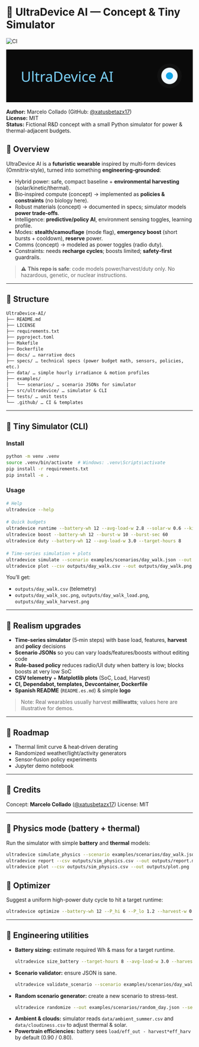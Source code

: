 # 🧠 UltraDevice AI — Concept & Tiny Simulator

![CI](https://github.com/xatusbetazx17/UltraDevice-AI/actions/workflows/ci.yml/badge.svg)

<p align='center'><img src='assets/logo.svg' width='520' alt='UltraDevice AI logo'/></p>

**Author:** Marcelo Collado (GitHub: [@xatusbetazx17](https://github.com/xatusbetazx17))  
**License:** MIT  
**Status:** Fictional R&D concept with a small Python simulator for power & thermal-adjacent budgets.

## 📖 Overview
UltraDevice AI is a **futuristic wearable** inspired by multi‑form devices (Omnitrix‑style), turned into something **engineering‑grounded**:

- Hybrid power: safe, compact baseline + **environmental harvesting** (solar/kinetic/thermal).
- Bio‑inspired compute (concept) → implemented as **policies & constraints** (no biology here).
- Robust materials (concept) → documented in specs; simulator models **power trade‑offs**.
- Intelligence: **predictive/policy AI**, environment sensing toggles, learning profile.
- Modes: **stealth/camouflage** (mode flag), **emergency boost** (short bursts + cooldown), **reserve** power.
- Comms (concept) → modeled as power toggles (radio duty).
- Constraints: needs **recharge cycles**; boosts limited; **safety‑first** guardrails.

> ⚠️ **This repo is safe**: code models power/harvest/duty only. No hazardous, genetic, or nuclear instructions.

---

## 📂 Structure
```
UltraDevice-AI/
├── README.md
├── LICENSE
├── requirements.txt
├── pyproject.toml
├── Makefile
├── Dockerfile
├── docs/ … narrative docs
├── specs/ … technical specs (power budget math, sensors, policies, etc.)
├── data/ … simple hourly irradiance & motion profiles
├── examples/
│   └── scenarios/ … scenario JSONs for simulator
├── src/ultradevice/ … simulator & CLI
├── tests/ … unit tests
└── .github/ … CI & templates
```

---

## 🧪 Tiny Simulator (CLI)

### Install
```bash
python -m venv .venv
source .venv/bin/activate  # Windows: .venv\Scripts\activate
pip install -r requirements.txt
pip install -e .
```

### Usage
```bash
# Help
ultradevice --help

# Quick budgets
ultradevice runtime --battery-wh 12 --avg-load-w 2.8 --solar-w 0.6 --kinetic-w 0.2
ultradevice boost --battery-wh 12 --burst-w 10 --burst-sec 60
ultradevice duty --battery-wh 12 --avg-load-w 3.0 --target-hours 8

# Time-series simulation + plots
ultradevice simulate --scenario examples/scenarios/day_walk.json --out outputs/day_walk.csv
ultradevice plot --csv outputs/day_walk.csv --out outputs/day_walk.png
```

You’ll get:
- `outputs/day_walk.csv` (telemetry)
- `outputs/day_walk_soc.png`, `outputs/day_walk_load.png`, `outputs/day_walk_harvest.png`

---

## 🎯 Realism upgrades
- **Time-series simulator** (5‑min steps) with base load, features, **harvest** and **policy** decisions
- **Scenario JSONs** so you can vary loads/features/boosts without editing code
- **Rule-based policy** reduces radio/UI duty when battery is low; blocks boosts at very low SoC
- **CSV telemetry** + **Matplotlib plots** (SoC, Load, Harvest)
- **CI, Dependabot, templates, Devcontainer, Dockerfile**
- **Spanish README** (`README.es.md`) & simple **logo**

> Note: Real wearables usually harvest **milliwatts**; values here are illustrative for demos.

---

## 🧭 Roadmap
- Thermal limit curve & heat‑driven derating
- Randomized weather/light/activity generators
- Sensor‑fusion policy experiments
- Jupyter demo notebook

---

## 🙏 Credits
Concept: **Marcelo Collado** ([@xatusbetazx17](https://github.com/xatusbetazx17))
License: MIT


---

## 🔬 Physics mode (battery + thermal)
Run the simulator with simple **battery** and **thermal** models:
```bash
ultradevice simulate_physics --scenario examples/scenarios/day_walk.json --out outputs/sim_physics.csv
ultradevice report --csv outputs/sim_physics.csv --out outputs/report.md
ultradevice plot --csv outputs/sim_physics.csv --out outputs/plot.png
```

## 🧮 Optimizer
Suggest a uniform high-power duty cycle to hit a target runtime:
```bash
ultradevice optimize --battery-wh 12 --P_hi 6 --P_lo 1.2 --harvest-w 0.5 --target-hours 8 --out outputs/optimized.json
```


---

## 🧰 Engineering utilities
- **Battery sizing:** estimate required Wh & mass for a target runtime.
  ```bash
  ultradevice size_battery --target-hours 8 --avg-load-w 3.0 --harvest-w 0.5
  ```
- **Scenario validator:** ensure JSON is sane.
  ```bash
  ultradevice validate_scenario --scenario examples/scenarios/day_walk.json
  ```
- **Random scenario generator:** create a new scenario to stress-test.
  ```bash
  ultradevice randomize --out examples/scenarios/random_day.json --seed 42
  ```
- **Ambient & clouds:** simulator reads `data/ambient_summer.csv` and `data/cloudiness.csv` to adjust thermal & solar.
- **Powertrain efficiencies:** battery sees `load/eff_out - harvest*eff_harv` by default (0.90 / 0.80).
